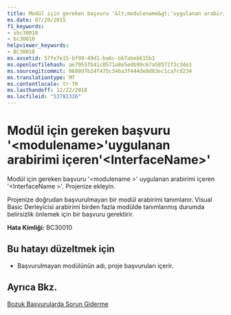 ```yaml
---
title: Modül için gereken başvuru '&lt;modulename&gt;'uygulanan arabirimi içeren'&lt;InterfaceName&gt;'
ms.date: 07/20/2015
f1_keywords:
- vbc30010
- bc30010
helpviewer_keywords:
- BC30010
ms.assetid: 57fe7e15-bf99-49d1-ba6c-bb7abeb615b1
ms.openlocfilehash: ae7955fb41c0571a8e5edb99c67a58572f3c3de1
ms.sourcegitcommit: 0888d7b24f475c346a3f444de8d83ec1ca7cd234
ms.translationtype: MT
ms.contentlocale: tr-TR
ms.lasthandoff: 12/22/2018
ms.locfileid: "53781316"
---
```

# <a name="reference-required-to-module-ltmodulenamegt-containing-the-implemented-interface-ltinterfacenamegt"></a>Modül için gereken başvuru '&lt;modulename&gt;'uygulanan arabirimi içeren'&lt;InterfaceName&gt;'
Modül için gereken başvuru '\<modulename >' uygulanan arabirimi içeren '\<InterfaceName >'. Projenize ekleyin.  
  
 Projenize doğrudan başvurulmayan bir modül arabirimi tanımlanır. Visual Basic Derleyicisi arabirimi birden fazla modülde tanımlanmış durumda belirsizlik önlemek için bir başvuru gerektirir.  
  
 **Hata Kimliği:** BC30010  
  
## <a name="to-correct-this-error"></a>Bu hatayı düzeltmek için  
  
-   Başvurulmayan modülünün adı, proje başvuruları içerir.  
  
## <a name="see-also"></a>Ayrıca Bkz.  
  
 [Bozuk Başvurularda Sorun Giderme](/visualstudio/ide/troubleshooting-broken-references)
